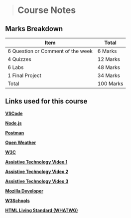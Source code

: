 > # Course Notes

## Marks Breakdown

| Item                              | Total     |
| --------------------------------- | --------- |
| 6 Question or Comment of the week | 6 Marks   |
| 4 Quizzes                         | 12 Marks  |
| 6 Labs                            | 48 Marks  |
| 1 Final Project                   | 34 Marks  |
| Total                             | 100 Marks |

## Links used for this course

[**VSCode**](https://code.visualstudio.com/Download)

[**Node.js**](https://nodejs.org/en/download/prebuilt-installer)

[**Postman**](https://www.postman.com)

[**Open Weather**](https://openweathermap.org)

[**W3C**](https://www.w3.org/developers)

[**Assistive Technology Video 1**](https://www.youtube.com/watch?v=q_ATY9gimOM)

[**Assistive Technology Video 2**](https://www.youtube.com/watch?v=dEbl5jvLKGQ)

[**Assistive Technology Video 3**](https://www.youtube.com/watch?v=XPoHIrLOb7w)

[**Mozilla Developer**](https://developer.mozilla.org/en-US)

[**W3Schools**](https://www.w3schools.com)

[**HTML Living Standard (WHATWG)**](https://html.spec.whatwg.org/multipage)
